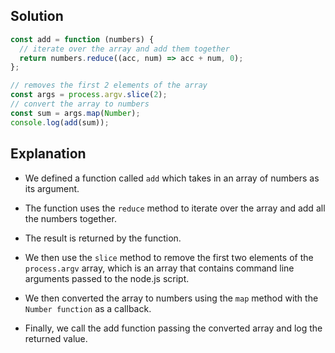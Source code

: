 ## Solution
```javascript
const add = function (numbers) {
  // iterate over the array and add them together
  return numbers.reduce((acc, num) => acc + num, 0);
};

// removes the first 2 elements of the array
const args = process.argv.slice(2);
// convert the array to numbers
const sum = args.map(Number);
console.log(add(sum));
```

## Explanation 

- We defined a function called `add` which takes in an array of numbers as its argument. 
- The function uses the `reduce` method to iterate over the array and add all the numbers together.
- The result is returned by the function.

- We then use the `slice` method to remove the first two elements of the `process.argv` array, which is an array that contains command line arguments passed to the node.js script.
- We then converted the array to numbers using the `map` method with the `Number function` as a callback.
- Finally, we call the add function passing the converted array and log the returned value.